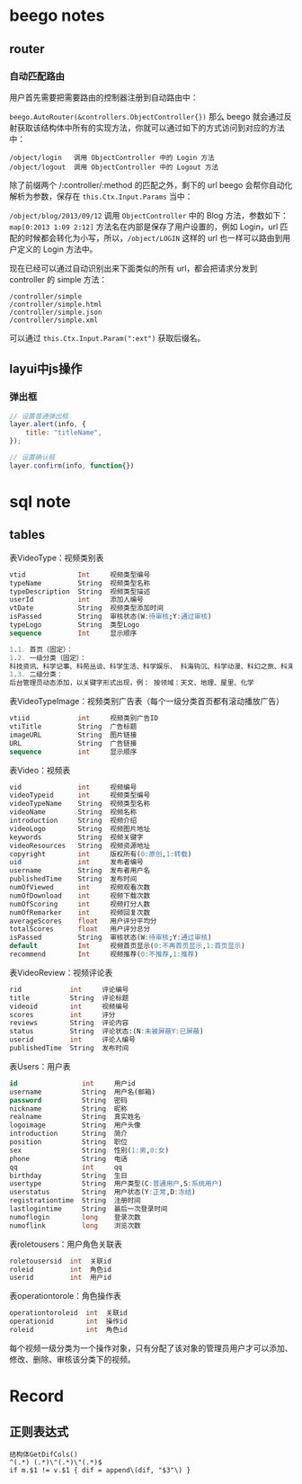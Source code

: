 # beego notes

## router

### 自动匹配路由
用户首先需要把需要路由的控制器注册到自动路由中：

`beego.AutoRouter(&controllers.ObjectController{})`
那么 beego 就会通过反射获取该结构体中所有的实现方法，你就可以通过如下的方式访问到对应的方法中：
```
/object/login   调用 ObjectController 中的 Login 方法
/object/logout  调用 ObjectController 中的 Logout 方法
```
除了前缀两个 /:controller/:method 的匹配之外，剩下的 url beego 会帮你自动化解析为参数，保存在 `this.Ctx.Input.Params` 当中：

`/object/blog/2013/09/12`  调用 `ObjectController` 中的 Blog 方法，参数如下：`map[0:2013 1:09 2:12]`
方法名在内部是保存了用户设置的，例如 Login，url 匹配的时候都会转化为小写，所以，`/object/LOGIN` 这样的 url 也一样可以路由到用户定义的 Login 方法中。

现在已经可以通过自动识别出来下面类似的所有 url，都会把请求分发到 controller 的 simple 方法：
```
/controller/simple
/controller/simple.html
/controller/simple.json
/controller/simple.xml
```
可以通过 `this.Ctx.Input.Param(":ext")` 获取后缀名。


## layui中js操作

### 弹出框

```javascript
// 设置普通弹出框
layer.alert(info, {
    title: "titleName",
});

// 设置确认框
layer.confirm(info, function{})
```


# sql note

## tables
表VideoType：视频类别表 
```sql
vtid             Int     视频类型编号
typeName         String  视频类型名称
typeDescription  String  视频类型描述
userId           int     添加人编号
vtDate           String  视频类型添加时间
isPassed         String  审核状态(W:待审核;Y:通过审核)
typeLogo         String  类型Logo
sequence         Int     显示顺序

1.1. 首页（固定）： 
1.2. 一级分类（固定）：
科技资讯、科学记事、科苑丛谈、科学生活、科学娱乐、 科海钩沉、科学动漫、科幻之旅、科海拾贝、科海求真 
1.3. 二级分类： 
后台管理员动态添加，以关键字形式出现，例： 按领域：天文、地理、屋里、化学
```
表VideoTypeImage：视频类别广告表（每个一级分类首页都有滚动播放广告）  
```sql
vtiid            int     视频类别广告ID
vtiTitle         String  广告标题
imageURL         String  图片链接
URL              String  广告链接
sequence         int     显示顺序 
```
表Video：视频表 
```sql
vid              int     视频编号
videoTypeid      int     视频类型编号
videoTypeName    String  视频类型名称
videoName        String  视频名称
introduction     String  视频介绍
videoLogo        String  视频图片地址
keywords         String  视频关键字
videoResources   String  视频资源地址
copyright        int     版权所有(0:原创,1:转载)
uid              int     发布者编号
username         String  发布者用户名
publishedTime    String  发布时间
numOfViewed      int     视频观看次数
numOfDownload    int     视频下载次数
numOfScoring     int     视频打分人数
numOfRemarker    int     视频回复次数
averageScores    float   用户评分平均分
totalScores      float   用户评分总分
isPassed         String  审核状态(W:待审核;Y:通过审核)
default          Int     视频首页显示(0:不再首页显示,1:首页显示)
recommend        Int     视频推荐(0:不推荐,1:推荐)
```
表VideoReview：视频评论表 
```sql
rid            int     评论编号
title          String  评论标题
videoid        int     视频编号
scores         int     评分
reviews        String  评论内容
status         String  评论状态:(N:未被屏蔽Y:已屏蔽)
userid         int     评论人编号
publishedTime  String  发布时间
```
表Users：用户表  
```sql
id                int     用户id
username          String  用户名(邮箱)
password          String  密码
nickname          String  昵称
realname          String  真实姓名
logoimage         String  用户头像
introduction      String  简介
position          String  职位
sex               String  性别(1:男,0:女)
phone             String  电话
qq                int     qq
birthday          String  生日
usertype          String  用户类型(C:普通用户,S:系统用户)
userstatus        String  用户状态(Y:正常,D:冻结)
registrationtime  String  注册时间
lastlogintime     String  最后一次登录时间
numoflogin        long    登录次数
numoflink         long    浏览次数
```
表roletousers：用户角色关联表 
```sql
roletousersid  int  关联id
roleid         int  角色id
userid         int  用户id 
```
表operationtorole：角色操作表 
```sql
operationtoroleid  int  关联id
operationid        int  操作id
roleid             int  角色id
```

每个视频一级分类为一个操作对象，只有分配了该对象的管理员用户才可以添加、修改、删除、审核该分类下的视频。    

# Record

## 正则表达式
```
结构体GetDifCols()
^(.*) (.*)\"(.*)\"(.*)$
if m.$1 != v.$1 { dif = append\(dif, "$3"\)	}

```